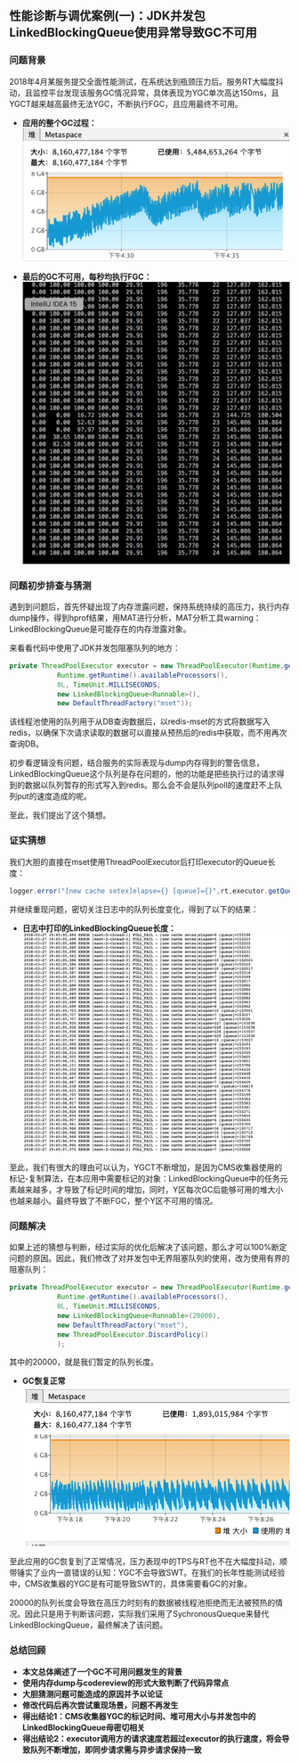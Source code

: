 ## 性能诊断与调优案例(一)：JDK并发包LinkedBlockingQueue使用异常导致GC不可用

### 问题背景
2018年4月某服务提交全面性能测试，在系统达到瓶颈压力后。服务RT大幅度抖动，且监控平台发现该服务GC情况异常，具体表现为YGC单次高达150ms，且YGCT越来越高最终无法YGC，不断执行FGC，且应用最终不可用。

- **应用的整个GC过程：**
![GC情况](./gc情况.png)

- **最后的GC不可用，每秒均执行FGC：**
![GC情况](./gc情况2.png)

### 问题初步排查与猜测
遇到到问题后，首先怀疑出现了内存泄露问题，保持系统持续的高压力，执行内存dump操作，得到hprof结果，用MAT进行分析，MAT分析工具warning：LinkedBlockingQueue是可能存在的内存泄露对象。

来看看代码中使用了JDK并发包阻塞队列的地方：

```java
private ThreadPoolExecutor executor = new ThreadPoolExecutor(Runtime.getRuntime().availableProcessors(),
            Runtime.getRuntime().availableProcessors(),
            0L, TimeUnit.MILLISECONDS,
            new LinkedBlockingQueue<Runnable>(),
            new DefaultThreadFactory("mset"));
```

该线程池使用的队列用于从DB查询数据后，以redis-mset的方式将数据写入redis，以确保下次请求读取的数据可以直接从预热后的redis中获取，而不用再次查询DB。

初步看逻辑没有问题，结合服务的实际表现与dump内存得到的警告信息，LinkedBlockingQueue这个队列是存在问题的，他的功能是把些执行过的请求得到的数据以队列暂存的形式写入到redis。那么会不会是队列poll的速度赶不上队列put的速度造成的呢。

至此，我们提出了这个猜想。

### 证实猜想
我们大胆的直接在mset使用ThreadPoolExecutor后打印executor的Queue长度：

```java
logger.error("[new cache setex]elapse={} [queue]={}",rt,executor.getQueue().size());
```


并继续重现问题，密切关注日志中的队列长度变化，得到了以下的结果：

- **日志中打印的LinkedBlockingQueue长度：**
![GC情况](./queuesize.png)

至此，我们有很大的理由可以认为，YGCT不断增加，是因为CMS收集器使用的标记-复制算法，在本应用中需要标记的对象：LinkedBlockingQueue中的任务元素越来越多，才导致了标记时间的增加，同时，Y区每次GC后能够可用的堆大小也越来越小。最终导致了不断FGC，整个Y区不可用的情况。

### 问题解决
如果上述的猜想与判断，经过实际的优化后解决了该问题，那么才可以100%断定问题的原因。因此，我们修改了对并发包中无界阻塞队列的使用，改为使用有界的阻塞队列：

```java
private ThreadPoolExecutor executor = new ThreadPoolExecutor(Runtime.getRuntime().availableProcessors(),
            Runtime.getRuntime().availableProcessors(),
            0L, TimeUnit.MILLISECONDS,
            new LinkedBlockingQueue<Runnable>(20000),
            new DefaultThreadFactory("mset"),
            new ThreadPoolExecutor.DiscardPolicy()
            );
```
其中的20000，就是我们暂定的队列长度。

- **GC恢复正常**
![GC情况](./gc正常.png)

至此应用的GC恢复到了正常情况，压力表现中的TPS与RT也不在大幅度抖动，顺带锤实了业内一直错误的认知：YGC不会导致SWT。在我们的长年性能测试经验中，CMS收集器的YGC是有可能导致SWT的，具体需要看GC的对象。

20000的队列长度会导致在高压力时刻有的数据被线程池拒绝而无法被预热的情况。因此只是用于判断该问题，实际我们采用了SychronousQueque来替代LinkedBlockingQueue，最终解决了该问题。

### 总结回顾
- **本文总体阐述了一个GC不可用问题发生的背景**
- **使用内存dump与codereview的形式大致判断了代码异常点**
- **大胆猜测问题可能造成的原因并予以论证**
- **修改代码后再次尝试重现场景，问题不再发生**
- **得出结论1：CMS收集器YGC的标记时间、堆可用大小与并发包中的LinkedBlockingQueue母密切相关**
- **得出结论2：executor调用方的请求速度若超过executor的执行速度，将会导致队列不断增加，即同步请求需与异步请求保持一致**

